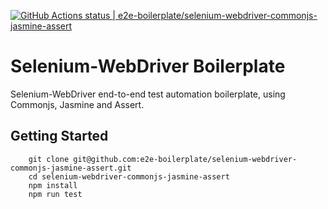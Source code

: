 [![GitHub Actions status | e2e-boilerplate/selenium-webdriver-commonjs-jasmine-assert](https://github.com/e2e-boilerplate/selenium-webdriver-commonjs-jasmine-assert/workflows/selenium-webdriver-commonjs-jasmine-assert/badge.svg)](https://github.com/e2e-boilerplate/selenium-webdriver-commonjs-jasmine-assert/actions?workflow=selenium-webdriver-commonjs-jasmine-assert)

# Selenium-WebDriver Boilerplate

Selenium-WebDriver end-to-end test automation boilerplate, using Commonjs, Jasmine and Assert.

## Getting Started

    	git clone git@github.com:e2e-boilerplate/selenium-webdriver-commonjs-jasmine-assert.git
    	cd selenium-webdriver-commonjs-jasmine-assert
    	npm install
    	npm run test
